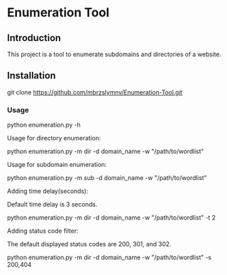 # Enumeration Tool 

## Introduction
This project is a tool to enumerate subdomains and directories of a website.

## Installation 
git clone https://github.com/mbrzslymnv/Enumeration-Tool.git

### Usage

python enumeration.py -h

Usage for directory enumeration:

python enumeration.py -m dir -d domain_name -w "/path/to/wordlist"

Usage for subdomain enumeration:

python enumeration.py -m sub -d domain_name -w "/path/to/wordlist"

Adding time delay(seconds):

Default time delay is 3 seconds.

python enumeration.py -m dir -d domain_name -w "/path/to/wordlist" -t 2

Adding status code filter:

The default displayed status codes are 200, 301, and 302.

python enumeration.py -m dir -d domain_name -w "/path/to/wordlist" -s 200,404
